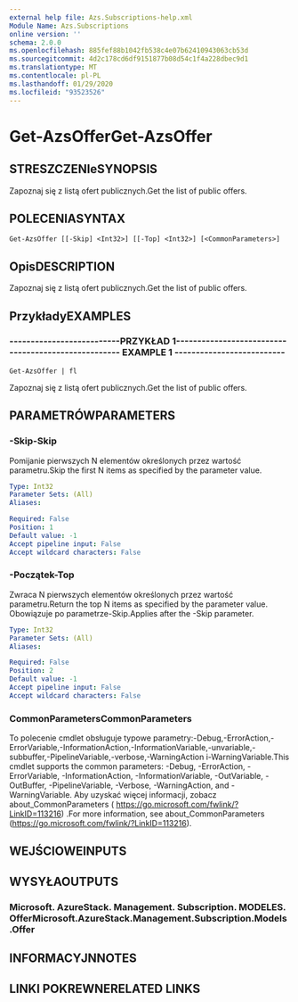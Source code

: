 ```yaml
---
external help file: Azs.Subscriptions-help.xml
Module Name: Azs.Subscriptions
online version: ''
schema: 2.0.0
ms.openlocfilehash: 885fef88b1042fb538c4e07b62410943063cb53d
ms.sourcegitcommit: 4d2c178cd6df9151877b08d54c1f4a228dbec9d1
ms.translationtype: MT
ms.contentlocale: pl-PL
ms.lasthandoff: 01/29/2020
ms.locfileid: "93523526"
---
```

# <span data-ttu-id="3f9e1-101">Get-AzsOffer</span><span class="sxs-lookup"><span data-stu-id="3f9e1-101">Get-AzsOffer</span></span>

## <span data-ttu-id="3f9e1-102">STRESZCZENIe</span><span class="sxs-lookup"><span data-stu-id="3f9e1-102">SYNOPSIS</span></span>
<span data-ttu-id="3f9e1-103">Zapoznaj się z listą ofert publicznych.</span><span class="sxs-lookup"><span data-stu-id="3f9e1-103">Get the list of public offers.</span></span>

## <span data-ttu-id="3f9e1-104">POLECENIA</span><span class="sxs-lookup"><span data-stu-id="3f9e1-104">SYNTAX</span></span>

```
Get-AzsOffer [[-Skip] <Int32>] [[-Top] <Int32>] [<CommonParameters>]
```

## <span data-ttu-id="3f9e1-105">Opis</span><span class="sxs-lookup"><span data-stu-id="3f9e1-105">DESCRIPTION</span></span>
<span data-ttu-id="3f9e1-106">Zapoznaj się z listą ofert publicznych.</span><span class="sxs-lookup"><span data-stu-id="3f9e1-106">Get the list of public offers.</span></span>

## <span data-ttu-id="3f9e1-107">Przykłady</span><span class="sxs-lookup"><span data-stu-id="3f9e1-107">EXAMPLES</span></span>

### <span data-ttu-id="3f9e1-108">--------------------------PRZYKŁAD 1--------------------------</span><span class="sxs-lookup"><span data-stu-id="3f9e1-108">-------------------------- EXAMPLE 1 --------------------------</span></span>
```
Get-AzsOffer | fl
```

<span data-ttu-id="3f9e1-109">Zapoznaj się z listą ofert publicznych.</span><span class="sxs-lookup"><span data-stu-id="3f9e1-109">Get the list of public offers.</span></span>

## <span data-ttu-id="3f9e1-110">PARAMETRÓW</span><span class="sxs-lookup"><span data-stu-id="3f9e1-110">PARAMETERS</span></span>

### <span data-ttu-id="3f9e1-111">-Skip</span><span class="sxs-lookup"><span data-stu-id="3f9e1-111">-Skip</span></span>
<span data-ttu-id="3f9e1-112">Pomijanie pierwszych N elementów określonych przez wartość parametru.</span><span class="sxs-lookup"><span data-stu-id="3f9e1-112">Skip the first N items as specified by the parameter value.</span></span>

```yaml
Type: Int32
Parameter Sets: (All)
Aliases: 

Required: False
Position: 1
Default value: -1
Accept pipeline input: False
Accept wildcard characters: False
```

### <span data-ttu-id="3f9e1-113">-Początek</span><span class="sxs-lookup"><span data-stu-id="3f9e1-113">-Top</span></span>
<span data-ttu-id="3f9e1-114">Zwraca N pierwszych elementów określonych przez wartość parametru.</span><span class="sxs-lookup"><span data-stu-id="3f9e1-114">Return the top N items as specified by the parameter value.</span></span>
<span data-ttu-id="3f9e1-115">Obowiązuje po parametrze-Skip.</span><span class="sxs-lookup"><span data-stu-id="3f9e1-115">Applies after the -Skip parameter.</span></span>

```yaml
Type: Int32
Parameter Sets: (All)
Aliases: 

Required: False
Position: 2
Default value: -1
Accept pipeline input: False
Accept wildcard characters: False
```

### <span data-ttu-id="3f9e1-116">CommonParameters</span><span class="sxs-lookup"><span data-stu-id="3f9e1-116">CommonParameters</span></span>
<span data-ttu-id="3f9e1-117">To polecenie cmdlet obsługuje typowe parametry:-Debug,-ErrorAction,-ErrorVariable,-InformationAction,-InformationVariable,-unvariable,-subbuffer,-PipelineVariable,-verbose,-WarningAction i-WarningVariable.</span><span class="sxs-lookup"><span data-stu-id="3f9e1-117">This cmdlet supports the common parameters: -Debug, -ErrorAction, -ErrorVariable, -InformationAction, -InformationVariable, -OutVariable, -OutBuffer, -PipelineVariable, -Verbose, -WarningAction, and -WarningVariable.</span></span> <span data-ttu-id="3f9e1-118">Aby uzyskać więcej informacji, zobacz about_CommonParameters ( https://go.microsoft.com/fwlink/?LinkID=113216) .</span><span class="sxs-lookup"><span data-stu-id="3f9e1-118">For more information, see about_CommonParameters (https://go.microsoft.com/fwlink/?LinkID=113216).</span></span>

## <span data-ttu-id="3f9e1-119">WEJŚCIOWE</span><span class="sxs-lookup"><span data-stu-id="3f9e1-119">INPUTS</span></span>

## <span data-ttu-id="3f9e1-120">WYSYŁA</span><span class="sxs-lookup"><span data-stu-id="3f9e1-120">OUTPUTS</span></span>

### <span data-ttu-id="3f9e1-121">Microsoft. AzureStack. Management. Subscription. MODELES. Offer</span><span class="sxs-lookup"><span data-stu-id="3f9e1-121">Microsoft.AzureStack.Management.Subscription.Models.Offer</span></span>

## <span data-ttu-id="3f9e1-122">INFORMACYJN</span><span class="sxs-lookup"><span data-stu-id="3f9e1-122">NOTES</span></span>

## <span data-ttu-id="3f9e1-123">LINKI POKREWNE</span><span class="sxs-lookup"><span data-stu-id="3f9e1-123">RELATED LINKS</span></span>

